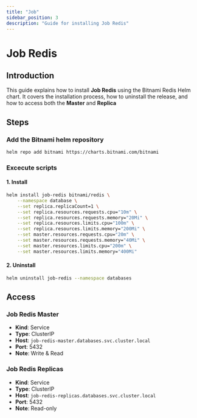 ```yaml
---
title: "Job"
sidebar_position: 3
description: "Guide for installing Job Redis"
---
```

# Job Redis
## Introduction
This guide explains how to install **Job Redis** using the Bitnami Redis Helm chart. It covers the installation process, how to uninstall the release, and how to access both the **Master** and **Replica**
## Steps
### Add the Bitnami helm repository
```bash
helm repo add bitnami https://charts.bitnami.com/bitnami
```
### Excecute scripts
#### 1. Install
```bash
helm install job-redis bitnami/redis \
    --namespace database \
    --set replica.replicaCount=1 \
    --set replica.resources.requests.cpu="10m" \
    --set replica.resources.requests.memory="20Mi" \
    --set replica.resources.limits.cpu="100m" \
    --set replica.resources.limits.memory="200Mi" \
    --set master.resources.requests.cpu="20m" \
    --set master.resources.requests.memory="40Mi" \
    --set master.resources.limits.cpu="200m" \
    --set master.resources.limits.memory="400Mi"
```
#### 2. Uninstall
```bash
helm uninstall job-redis --namespace databases
```
## Access 
### Job Redis Master
- **Kind**: Service  
- **Type**: ClusterIP  
- **Host**: `job-redis-master.databases.svc.cluster.local`  
- **Port**: 5432
- **Note**: Write & Read
### Job Redis Replicas
- **Kind**: Service  
- **Type**: ClusterIP  
- **Host**: `job-redis-replicas.databases.svc.cluster.local`  
- **Port**: 5432
- **Note**: Read-only